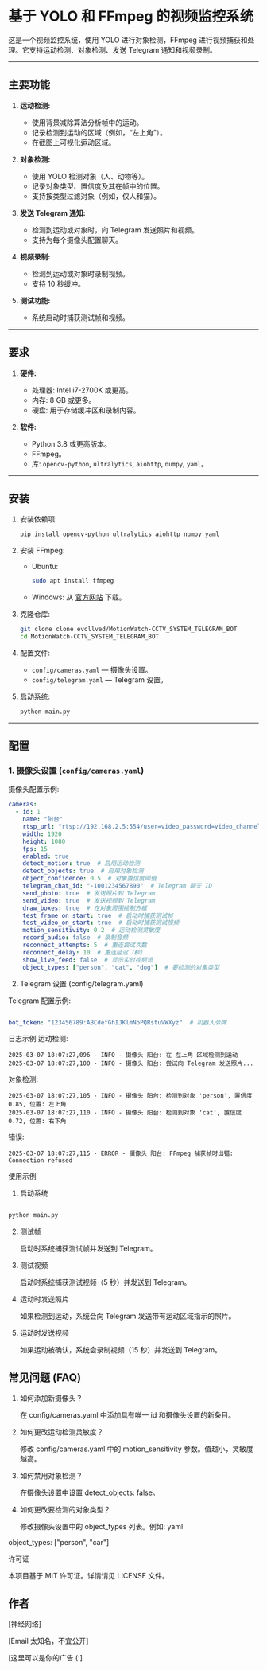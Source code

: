 # 基于 YOLO 和 FFmpeg 的视频监控系统

这是一个视频监控系统，使用 YOLO 进行对象检测，FFmpeg 进行视频捕获和处理。它支持运动检测、对象检测、发送 Telegram 通知和视频录制。

---

## **主要功能**

1.  **运动检测:**
    *   使用背景减除算法分析帧中的运动。
    *   记录检测到运动的区域（例如，“左上角”）。
    *   在截图上可视化运动区域。

2.  **对象检测:**
    *   使用 YOLO 检测对象（人、动物等）。
    *   记录对象类型、置信度及其在帧中的位置。
    *   支持按类型过滤对象（例如，仅人和猫）。

3.  **发送 Telegram 通知:**
    *   检测到运动或对象时，向 Telegram 发送照片和视频。
    *   支持为每个摄像头配置聊天。

4.  **视频录制:**
    *   检测到运动或对象时录制视频。
    *   支持 10 秒缓冲。

5.  **测试功能:**
    *   系统启动时捕获测试帧和视频。

---

## **要求**

1.  **硬件:**
    *   处理器: Intel i7-2700K 或更高。
    *   内存: 8 GB 或更多。
    *   硬盘: 用于存储缓冲区和录制内容。

2.  **软件:**
    *   Python 3.8 或更高版本。
    *   FFmpeg。
    *   库: `opencv-python`, `ultralytics`, `aiohttp`, `numpy`, `yaml`。

---

## **安装**

1.  安装依赖项:
    ```bash
    pip install opencv-python ultralytics aiohttp numpy yaml
    ```

2.  安装 FFmpeg:
    *   Ubuntu:
        ```bash
        sudo apt install ffmpeg
        ```
    *   Windows: 从 [官方网站](https://ffmpeg.org/download.html) 下载。

3.  克隆仓库:
    ```bash
    git clone clone evollved/MotionWatch-CCTV_SYSTEM_TELEGRAM_BOT
    cd MotionWatch-CCTV_SYSTEM_TELEGRAM_BOT
    ```

4.  配置文件:
    *   `config/cameras.yaml` — 摄像头设置。
    *   `config/telegram.yaml` — Telegram 设置。

5.  启动系统:
    ```bash
    python main.py
    ```

---

## **配置**

### **1. 摄像头设置 (`config/cameras.yaml`)**

摄像头配置示例:

```yaml
cameras:
  - id: 1
    name: "阳台"
    rtsp_url: "rtsp://192.168.2.5:554/user=video_password=video_channel=0_stream=0&onvif=0.sdp?real_stream"
    width: 1920
    height: 1080
    fps: 15
    enabled: true
    detect_motion: true  # 启用运动检测
    detect_objects: true  # 启用对象检测
    object_confidence: 0.5  # 对象置信度阈值
    telegram_chat_id: "-1001234567890"  # Telegram 聊天 ID
    send_photo: true  # 发送照片到 Telegram
    send_video: true  # 发送视频到 Telegram
    draw_boxes: true  # 在对象周围绘制方框
    test_frame_on_start: true  # 启动时捕获测试帧
    test_video_on_start: true  # 启动时捕获测试视频
    motion_sensitivity: 0.2  # 运动检测灵敏度
    record_audio: false  # 录制音频
    reconnect_attempts: 5  # 重连尝试次数
    reconnect_delay: 10  # 重连延迟（秒）
    show_live_feed: false  # 显示实时视频流
    object_types: ["person", "cat", "dog"]  # 要检测的对象类型
```
2. Telegram 设置 (config/telegram.yaml)

Telegram 配置示例:
```yaml

bot_token: "123456789:ABCdefGhIJKlmNoPQRstuVWXyz"  # 机器人令牌

```

日志示例
    运动检测:
```
2025-03-07 18:07:27,096 - INFO - 摄像头 阳台: 在 左上角 区域检测到运动
2025-03-07 18:07:27,100 - INFO - 摄像头 阳台: 尝试向 Telegram 发送照片...
```
对象检测:
```
2025-03-07 18:07:27,105 - INFO - 摄像头 阳台: 检测到对象 'person', 置信度 0.85, 位置: 左上角
2025-03-07 18:07:27,110 - INFO - 摄像头 阳台: 检测到对象 'cat', 置信度 0.72, 位置: 右下角
```
错误:
```
2025-03-07 18:07:27,115 - ERROR - 摄像头 阳台: FFmpeg 捕获帧时出错: Connection refused
```
使用示例
1. 启动系统
```bash

python main.py
```
2. 测试帧

    启动时系统捕获测试帧并发送到 Telegram。

3. 测试视频

    启动时系统捕获测试视频（5 秒）并发送到 Telegram。

4. 运动时发送照片

    如果检测到运动，系统会向 Telegram 发送带有运动区域指示的照片。

5. 运动时发送视频

    如果运动被确认，系统会录制视频（15 秒）并发送到 Telegram。

## **常见问题 (FAQ)**
1. 如何添加新摄像头？

    在 config/cameras.yaml 中添加具有唯一 id 和摄像头设置的新条目。

2. 如何更改运动检测灵敏度？

    修改 config/cameras.yaml 中的 motion_sensitivity 参数。值越小，灵敏度越高。

3. 如何禁用对象检测？

    在摄像头设置中设置 detect_objects: false。

4. 如何更改要检测的对象类型？

    修改摄像头设置中的 object_types 列表。例如:
    yaml

object_types: ["person", "car"]

许可证

本项目基于 MIT 许可证。详情请见 LICENSE 文件。

## **作者**

[神经网络]

[Email 太知名，不宜公开]

[这里可以是你的广告 (:]
